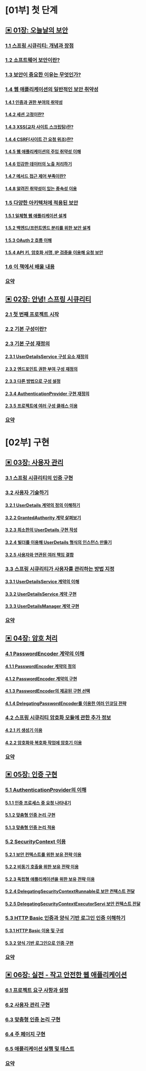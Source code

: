 # [01부] 첫 단계

## [▣ 01장: 오늘날의 보안](#▣-01장-오늘날의-보안)

### [1.1 스프링 시큐리티: 개념과 장점](#11-스프링-시큐리티-개념과-장점)

### [1.2 소프트웨어 보안이란?](#12-소프트웨어-보안이란)

### [1.3 보안이 중요한 이유는 무엇인가?](#13-보안이-중요한-이유는-무엇인가)

### [1.4 웹 애플리케이션의 일반적인 보안 취약성](#14-웹-애플리케이션의-일반적인-보안-취약성)

#### [1.4.1 인증과 권한 부여의 취약성](#141-인증과-권한-부여의-취약성)

#### [1.4.2 세션 고정이란?](#142-세션-고정이란)

#### [1.4.3 XSS(교차 사이트 스크립팅)란?](#143-xss교차-사이트-스크립팅이란)

#### [1.4.4 CSRF(사이트 간 요청 위조)란?](#144-csrf사이트-간-요청-위조란)

#### [1.4.5 웹 애플리케이션의 주입 취약성 이해](#145-웹-애플리케이션의-주입-취약성-이해)

#### [1.4.6 민감한 데이터의 노출 처리하기](#146-민감한-데이터의-노출-처리하기)

#### [1.4.7 메서드 접근 제어 부족이란?](#147-메서드-접근-제어-부족이란)

#### [1.4.8 알려진 취약성이 있는 종속성 이용](#148-알려진-취약성이-있는-종속성-이용)

### [1.5 다양한 아키텍처에 적용된 보안](#15-다양한-아키텍처에-적용된-보안)

#### [1.5.1 일체형 웹 애플리케이션 설계](#151-일체형-웹-애플리케이션-설계)

#### [1.5.2 백엔드/프런트엔드 분리를 위한 보안 설계](#152-백엔드프런트엔드-분리를-위한-보안-설계)

#### [1.5.3 OAuth 2 흐름 이해](#153-oauth-2-흐름-이해)

#### [1.5.4 API 키, 암호화 서명, IP 검증을 이용해 요청 보안](#154-api-키-암호화-서명-ip-검증을-이용해-요청-보안)

### [1.6 이 책에서 배울 내용](#16-이-책에서-배울-내용)

### [요약](#요약)

## [▣ 02장: 안녕! 스프링 시큐리티](#▣-02장-안녕-스프링-시큐리티)

### [2.1 첫 번째 프로젝트 시작](#21-첫-번째-프로젝트-시작)

### [2.2 기본 구성이란?](#22-기본-구성이란)

### [2.3 기본 구성 재정의](#23-기본-구성-재정의)

#### [2.3.1 UserDetailsService 구성 요소 재정의](#231-userdetailsservice-구성-요소-재정의)

#### [2.3.2 엔드포인트 권한 부여 구성 재정의](#232-엔드포인트-권한-부여-구성-재정의)

#### [2.3.3 다른 방법으로 구성 설정](#233-다른-방법으로-구성-설정)

#### [2.3.4 AuthenticationProvider 구현 재정의](#234-authenticationprovider-구현-재정의)

#### [2.3.5 프로젝트에 여러 구성 클래스 이용](#235-프로젝트에-여러-구성-클래스-이용)

### [요약](#요약-1)

# [02부] 구현

## [▣ 03장: 사용자 관리](#▣-03장-사용자-관리)

### [3.1 스프링 시큐리티의 인증 구현](#31-스프링-시큐리티의-인증-구현)

### [3.2 사용자 기술하기](#32-사용자-기술하기)

#### [3.2.1 UserDetails 계약의 정의 이해하기](#321-userdetails-계약의-정의-이해하기)

#### [3.2.2 GrantedAuthority 계약 살펴보기](#322-grantedauthority-계약-살펴보기)

#### [3.2.3 최소한의 UserDetails 구현 작성](#323-최소한의-userdetails-구현-작성)

#### [3.2.4 빌더를 이용해 UserDetails 형식의 인스턴스 만들기](#324-빌더를-이용해-userdetails-형식의-인스턴스-만들기)

#### [3.2.5 사용자와 연관된 여러 책임 결합](#325-사용자와-연관된-여러-책임-결합)

### [3.3 스프링 시큐리티가 사용자를 관리하는 방법 지정](#33-스프링-시큐리티가-사용자를-관리하는-방법-지정)

#### [3.3.1 UserDetailsService 계약의 이해](#331-userdetailsservice-계약의-이해)

#### [3.3.2 UserDetailsService 계약 구현](#332-userdetailsservice-계약-구현)

#### [3.3.3 UserDetailsManager 계약 구현](#333-userdetailsmanager-계약-구현)

### [요약](#요약-2)

## [▣ 04장: 암호 처리](#▣-04장-암호-처리)

### [4.1 PasswordEncoder 계약의 이해](#41-passwordencoder-계약의-이해)

#### [4.1.1 PasswordEncoder 계약의 정의](#411-passwordencoder-계약의-정의)

#### [4.1.2 PasswordEncoder 계약의 구현](#412-passwordencoder-계약의-구현)

#### [4.1.3 PasswordEncoder의 제공된 구현 선택](#413-passwordencoder의-제공된-구현-선택)

#### [4.1.4 DelegatingPasswordEncoder를 이용한 여러 인코딩 전략](#414-delegatingpasswordencoder를-이용한-여러-인코딩-전략)

### [4.2 스프링 시큐리티 암호화 모듈에 관한 추가 정보](#42-스프링-시큐리티-암호화-모듈에-관한-추가-정보)

#### [4.2.1 키 생성기 이용](#421-키-생성기-이용)

#### [4.2.2 암호화와 복호화 작업에 암호기 이용](#422-암호화와-복호화-작업에-암호기-이용)

### [요약](#요약-3)

## [▣ 05장: 인증 구현](#▣-05장-인증-구현)

### [5.1 AuthenticationProvider의 이해](#51-authenticationprovider의-이해)

#### [5.1.1 인증 프로세스 중 요청 나타내기](#511-인증-프로세스-중-요청-나타내기)

#### [5.1.2 맞춤형 인증 논리 구현](#512-맞춤형-인증-논리-구현)

#### [5.1.3 맞춤형 인증 논리 적용](#513-맞춤형-인증-논리-적용)

### [5.2 SecurityContext 이용](#52-securitycontext-이용)

#### [5.2.1 보안 컨텍스트를 위한 보유 전략 이용](#521-보안-컨텍스트를-위한-보유-전략-이용)

#### [5.2.2 비동기 호출을 위한 보유 전략 이용](#522-비동기-호출을-위한-보유-전략-이용)

#### [5.2.3 독립형 애플리케이션을 위한 보유 전략 이용](#523-독립형-애플리케이션을-위한-보유-전략-이용)

#### [5.2.4 DelegatingSecurityContextRunnable로 보안 컨텍스트 전달](#524-delegatingsecuritycontextrunnable로-보안-컨텍스트-전달)

#### [5.2.5 DelegatingSecurityContextExecutorServi 보안 컨텍스트 전달](#525-delegatingsecuritycontextexecutorservi-보안-컨텍스트-전달)

### [5.3 HTTP Basic 인증과 양식 기반 로그인 인증 이해하기](#53-http-basic-인증과-양식-기반-로그인-인증-이해하기)

#### [5.3.1 HTTP Basic 이용 및 구성](#531-http-basic-이용-및-구성)

#### [5.3.2 양식 기반 로그인으로 인증 구현](#532-양식-기반-로그인으로-인증-구현)

### [요약](#요약-4)

## [▣ 06장: 실전 - 작고 안전한 웹 애플리케이션](#▣-06장-실전-작고-안전한-웹-애플리케이션)

### [6.1 프로젝트 요구 사항과 설정](#61-프로젝트-요구-사항과-설정)

### [6.2 사용자 관리 구현](#62-사용자-관리-구현)

### [6.3 맞춤형 인증 논리 구현](#63-맞춤형-인증-논리-구현)

### [6.4 주 페이지 구현](#64-주-페이지-구현)

### [6.5 애플리케이션 실행 및 테스트](#65-애플리케이션-실행-및-테스트)

### [요약](#요약-5)
